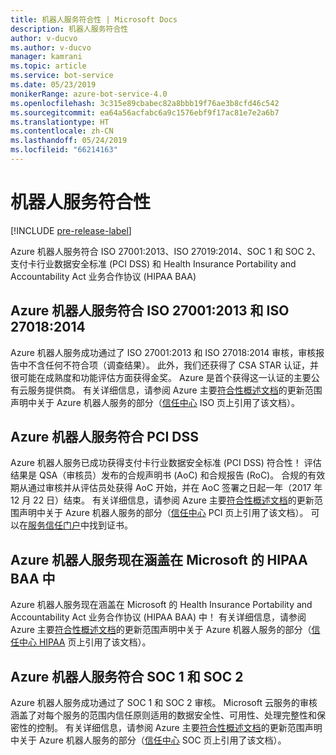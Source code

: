 ```yaml
---
title: 机器人服务符合性 | Microsoft Docs
description: 机器人服务符合性
author: v-ducvo
ms.author: v-ducvo
manager: kamrani
ms.topic: article
ms.service: bot-service
ms.date: 05/23/2019
monikerRange: azure-bot-service-4.0
ms.openlocfilehash: 3c315e89cbabec82a8bbb19f76ae3b8cfd46c542
ms.sourcegitcommit: ea64a56acfabc6a9c1576ebf9f17ac81e7e2a6b7
ms.translationtype: HT
ms.contentlocale: zh-CN
ms.lasthandoff: 05/24/2019
ms.locfileid: "66214163"
---
```

# <a name="bot-service-compliance"></a>机器人服务符合性

[!INCLUDE [pre-release-label](../includes/pre-release-label.md)]

Azure 机器人服务符合 ISO 27001:2013、ISO 27019:2014、SOC 1 和 SOC 2、支付卡行业数据安全标准 (PCI DSS) 和 Health Insurance Portability and Accountability Act 业务合作协议 (HIPAA BAA)

## <a name="azure-bot-service-is-compliant-with-iso-270012013-and-iso-270182014"></a>Azure 机器人服务符合 ISO 27001:2013 和 ISO 27018:2014 
Azure 机器人服务成功通过了 ISO 27001:2013 和 ISO 27018:2014 审核，审核报告中不含任何不符合项（调查结果）。 此外，我们还获得了 CSA STAR 认证，并很可能在成熟度和功能评估方面获得金奖。  Azure 是首个获得这一认证的主要公有云服务提供商。 有关详细信息，请参阅 Azure 主要[符合性概述文档](https://gallery.technet.microsoft.com/Overview-of-Azure-c1be3942)的更新范围声明中关于 Azure 机器人服务的部分（[信任中心](https://www.microsoft.com/en-us/trustcenter/compliance/iso-iec-27001) ISO 页上引用了该文档）。  
 
## <a name="azure-bot-service-is-compliant-with-pci-dss"></a>Azure 机器人服务符合 PCI DSS
Azure 机器人服务已成功获得支付卡行业数据安全标准 (PCI DSS) 符合性！ 评估结果是 QSA（审核员）发布的合规声明书 (AoC) 和合规报告 (RoC)。 合规的有效期从通过审核并从评估员处获得 AoC 开始，并在 AoC 签署之日起一年（2017 年 12 月 22 日）结束。 有关详细信息，请参阅 Azure 主要[符合性概述文档](https://gallery.technet.microsoft.com/Overview-of-Azure-c1be3942)的更新范围声明中关于 Azure 机器人服务的部分（[信任中心](https://www.microsoft.com/en-us/trustcenter/compliance/iso-iec-27001) PCI 页上引用了该文档）。  可以在[服务信任门户](https://servicetrust.microsoft.com/)中找到证书。
 
## <a name="azure-bot-service-is-now-covered-under-microsofts-hipaa-baa"></a>Azure 机器人服务现在涵盖在 Microsoft 的 HIPAA BAA 中
Azure 机器人服务现在涵盖在 Microsoft 的 Health Insurance Portability and Accountability Act 业务合作协议 (HIPAA BAA) 中！ 有关详细信息，请参阅 Azure 主要[符合性概述文档](https://gallery.technet.microsoft.com/Overview-of-Azure-c1be3942)的更新范围声明中关于 Azure 机器人服务的部分（[信任中心 HIPAA](https://www.microsoft.com/en-us/TrustCenter/Compliance/HIPAA) 页上引用了该文档）。  


## <a name="azure-bot-service-is-compliant-with-soc-1-and-soc-2"></a>Azure 机器人服务符合 SOC 1 和 SOC 2 
Azure 机器人服务成功通过了 SOC 1 和 SOC 2 审核。 Microsoft 云服务的审核涵盖了对每个服务的范围内信任原则适用的数据安全性、可用性、处理完整性和保密性的控制。 有关详细信息，请参阅 Azure 主要[符合性概述文档](https://gallery.technet.microsoft.com/Overview-of-Azure-c1be3942)的更新范围声明中关于 Azure 机器人服务的部分（[信任中心](https://www.microsoft.com/en-us/trustcenter/compliance/iso-iec-27001) SOC 页上引用了该文档）。  
 
